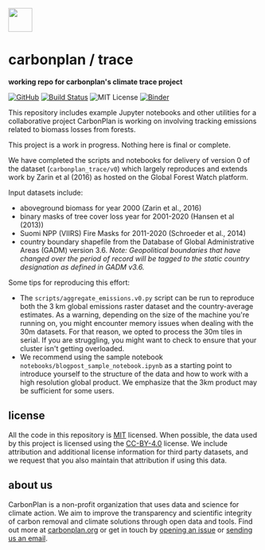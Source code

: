 <img
  src='https://carbonplan-assets.s3.amazonaws.com/monogram/dark-small.png'
  height='48'
/>

# carbonplan / trace

**working repo for carbonplan's climate trace project**

[![GitHub][github-badge]][github]
[![Build Status]][actions]
![MIT License][]
[![Binder](https://aws-uswest2-binder.pangeo.io/badge_logo.svg)](https://aws-uswest2-binder.pangeo.io/v2/gh/carbonplan/trace/main?filepath=notebooks%2Fblogpost_sample_notebook.ipynb)

[github]: https://github.com/carbonplan/trace
[github-badge]: https://badgen.net/badge/-/github?icon=github&label
[build status]: https://github.com/carbonplan/trace/actions/workflows/main.yaml/badge.svg
[actions]: https://github.com/carbonplan/trace/actions/workflows/main.yaml
[mit license]: https://badgen.net/badge/license/MIT/blue

This repository includes example Jupyter notebooks and other utilities for a collaborative project CarbonPlan is working on involving tracking emissions related to biomass losses from forests.

This project is a work in progress. Nothing here is final or complete.

We have completed the scripts and notebooks for delivery of version 0 of the dataset (`carbonplan_trace/v0`) which largely reproduces and extends work by Zarin et al (2016) as hosted on the Global Forest Watch platform.

Input datasets include:
* aboveground biomass for year 2000 (Zarin et al., 2016)
* binary masks of tree cover loss year for 2001-2020 (Hansen et al (2013))
* Suomi NPP (VIIRS) Fire Masks for 2011-2020 (Schroeder et al., 2014)
* country boundary shapefile from the Database of Global Administrative Areas (GADM) version 3.6. *Note: Geopolitical boundaries that have changed over the period of record will be tagged to the static country designation as defined in GADM v3.6.*

Some tips for reproducing this effort:

* The `scripts/aggregate_emissions.v0.py` script can be run to reproduce both the 3 km global emissions raster dataset and the country-average estimates. As a warning, depending on the size of the machine you're running on, you might encounter memory issues when dealing with the 30m datasets. For that reason, we opted to process the 30m tiles in serial. If you are struggling, you might want to check to ensure that your cluster isn't getting overloaded.
* We recommend using the sample notebook `notebooks/blogpost_sample_notebook.ipynb` as a starting point to introduce yourself to the structure of the data and how to work with a high resolution global product. We emphasize that the 3km product may be sufficient for some users.

## license

All the code in this repository is [MIT](https://choosealicense.com/licenses/mit/) licensed. When possible, the data used by this project is licensed using the [CC-BY-4.0](https://choosealicense.com/licenses/cc-by-4.0/) license. We include attribution and additional license information for third party datasets, and we request that you also maintain that attribution if using this data.

## about us

CarbonPlan is a non-profit organization that uses data and science for climate action. We aim to improve the transparency and scientific integrity of carbon removal and climate solutions through open data and tools. Find out more at [carbonplan.org](https://carbonplan.org/) or get in touch by [opening an issue](https://github.com/carbonplan/trace/issues/new) or [sending us an email](mailto:hello@carbonplan.org).
